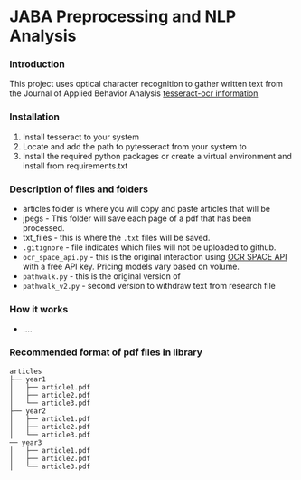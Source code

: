 # JABA Preprocessing and NLP Analysis
### Introduction

This project uses optical character recognition to gather written text from the Journal of Applied Behavior Analysis
[tesseract-ocr information](https://github.com/tesseract-ocr/tesseract/wiki)

### Installation
1. Install tesseract to your system
2. Locate and add the path to pytesseract from your system to 
3. Install the required python packages or create a virtual environment and install from requirements.txt

### Description of files and folders
* articles folder is where you will copy and paste articles that will be 
* jpegs - This folder will save each page of a pdf that has been processed. 
* txt_files - this is where the ```.txt``` files will be saved. 
* ```.gitignore``` - file indicates which files will not be uploaded to github.
* ```ocr_space_api.py``` - this is the original interaction using [OCR SPACE API](https://ocr.space/OCRAPI) with a free API key. Pricing models vary based on volume.
* ```pathwalk.py``` - this is the original version of 
* ```pathwalk_v2.py``` - second version to withdraw text from research file
### How it works
* ....

### Recommended format of pdf files in library
```
articles
├── year1
│   ├── article1.pdf
│   ├── article2.pdf
│   └── article3.pdf
├── year2
│   ├── article1.pdf
│   ├── article2.pdf
│   └── article3.pdf
── year3
│   ├── article1.pdf
│   ├── article2.pdf
│   └── article3.pdf
```
